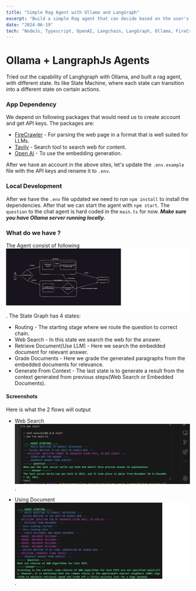 ```yaml
---
title: "Simple Rag Agent with Ollama and LangGraph"
excerpt: "Build a simple Rag agent that can decide based on the user's input if it needs to search the web or can find the answer from the documents avaiable to it."
date: "2024-06-19"
tech: "NodeJs, Typescript, OpenAI, Langchain, LangGraph, Ollama, FireCrawler, Tavily"
---
```


# Ollama + LangraphJs Agents

Tried out the capability of Langhgraph with Ollama, and built a rag agent, with different state. Its like State Machine, where each state can transition into a different state on certain actions.

### App Dependency

We depend on following packages that would need us to create account and get API keys.
The packages are:

- [FireCrawler](https://www.firecrawl.dev/) - For parsing the web page in a format that is well suited for LLMs.
- [Tavily](https://tavily.com/) - Search tool to search web for content.
- [Open AI](https://openai.com/) - To use the embedding generation.

After we have an account in the above sites, let's update the `.env.example` file with the API keys and rename it to `.env`.

### Local Development

After we have the `.env` file updated we need to run `npm install` to install the dependencies. After that we can start the agent with `npm start`.
The `question` to the chat agent is hard coded in the `main.ts` for now.
**_Make sure you have Ollama server running locally._**

### What do we have ?

The Agent consist of following ![Workflow](./assets/workflo.png).
The State Graph has 4 states:

- Routing - The starting stage where we route the question to correct chain.
- Web Search - In this state we search the web for the answer.
- Retrieve Document(Use LLM) - Here we search the embedded document for relevant answer.
- Grade Documents - Here we grade the generated paragraphs from the embedded documents for relevance.
- Generate From Context - The last state is to generate a result from the context generated from previous steps(Web Search or Embedded Documents).

#### Screenshots

Here is what the 2 flows will output

- Web Search
  ![Web Search](./assets/agent-rag-web.png).

- Using Document
  ![Document Search](./assets/agent-rag-doc.png).
